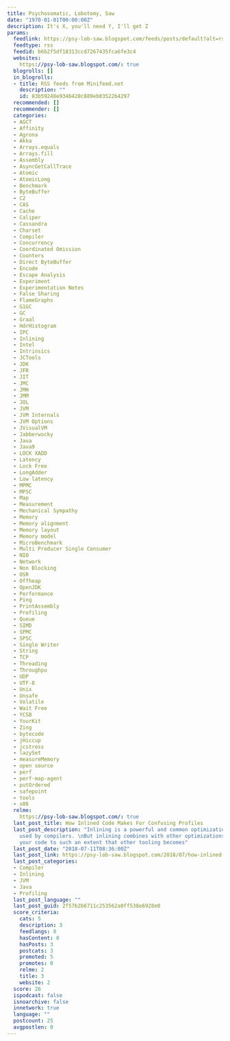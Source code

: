 ```yaml
---
title: Psychosomatic, Lobotomy, Saw
date: "1970-01-01T00:00:00Z"
description: It's X, you'll need Y, I'll get Z
params:
  feedlink: https://psy-lob-saw.blogspot.com/feeds/posts/default?alt=rss
  feedtype: rss
  feedid: b6b2f5df18313ccd7267435fca6fe3c4
  websites:
    https://psy-lob-saw.blogspot.com/: true
  blogrolls: []
  in_blogrolls:
  - title: RSS feeds from Minifeed.net
    description: ""
    id: 83b59248e9346428c889eb03522b4297
  recommended: []
  recommender: []
  categories:
  - AGCT
  - Affinity
  - Agrona
  - Akka
  - Arrays.equals
  - Arrays.fill
  - Assembly
  - AsyncGetCallTrace
  - Atomic
  - AtomicLong
  - Benchmark
  - ByteBuffer
  - C2
  - CAS
  - Cache
  - Caliper
  - Cassandra
  - Charset
  - Compiler
  - Concurrency
  - Coordinated Omission
  - Counters
  - Direct ByteBuffer
  - Encode
  - Escape Analysis
  - Experiment
  - Experimentation Notes
  - False Sharing
  - FlameGraphs
  - G1GC
  - GC
  - Graal
  - HdrHistogram
  - IPC
  - Inlining
  - Intel
  - Intrinsics
  - JCTools
  - JDK
  - JFR
  - JIT
  - JMC
  - JMH
  - JMM
  - JOL
  - JVM
  - JVM Internals
  - JVM Options
  - JVisualVM
  - Jabberwocky
  - Java
  - Java9
  - LOCK XADD
  - Latency
  - Lock Free
  - LongAdder
  - Low latency
  - MPMC
  - MPSC
  - Map
  - Measurement
  - Mechanical Sympathy
  - Memory
  - Memory alignment
  - Memory layout
  - Memory model
  - MicroBenchmark
  - Multi Producer Single Consumer
  - NIO
  - Network
  - Non Blocking
  - OSR
  - Offheap
  - OpenJDK
  - Performance
  - Ping
  - PrintAssembly
  - Profiling
  - Queue
  - SIMD
  - SPMC
  - SPSC
  - Single Writer
  - String
  - TCP
  - Threading
  - Throughpu
  - UDP
  - UTF-8
  - Unix
  - Unsafe
  - Volatile
  - Wait Free
  - YCSB
  - YourKit
  - Zing
  - bytecode
  - jHiccup
  - jcstress
  - lazySet
  - measureMemory
  - open source
  - perf
  - perf-map-agent
  - putOrdered
  - safepoint
  - tools
  - x86
  relme:
    https://psy-lob-saw.blogspot.com/: true
  last_post_title: How Inlined Code Makes For Confusing Profiles
  last_post_description: "Inlining is a powerful and common optimization technique
    used by compilers. \nBut inlining combines with other optimizations to transform
    your code to such an extent that other tooling becomes"
  last_post_date: "2018-07-11T08:36:00Z"
  last_post_link: https://psy-lob-saw.blogspot.com/2018/07/how-inlined-code-confusing-profiles.html
  last_post_categories:
  - Compiler
  - Inlining
  - JVM
  - Java
  - Profiling
  last_post_language: ""
  last_post_guid: 2f57b2b6711c253562a0ff538e6928e0
  score_criteria:
    cats: 5
    description: 3
    feedlangs: 0
    hasContent: 0
    hasPosts: 3
    postcats: 3
    promoted: 5
    promotes: 0
    relme: 2
    title: 3
    website: 2
  score: 26
  ispodcast: false
  isnoarchive: false
  innetwork: true
  language: ""
  postcount: 25
  avgpostlen: 0
---
```

